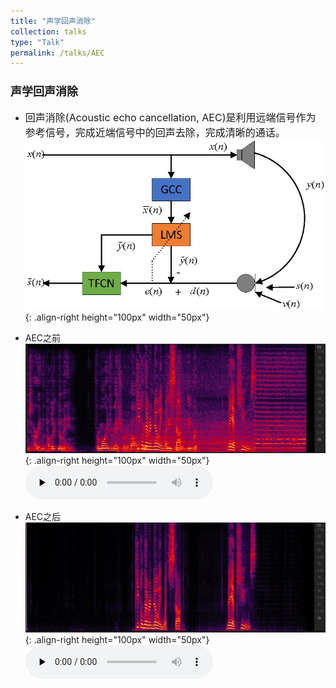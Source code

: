 ```yaml
---
title: "声学回声消除"
collection: talks
type: "Talk"
permalink: /talks/AEC
---
```


### <font size=4> 声学回声消除 </font>
- <font size=3> 回声消除(Acoustic echo cancellation, AEC)是利用远端信号作为参考信号，完成近端信号中的回声去除，完成清晰的通话。</font> ![AEC](/images/aec.jpg){: .align-right height="100px" width="50px"}




- AEC之前
![AEC before](/images/neaecmic.JPG){: .align-right height="100px" width="50px"}
​<audio id="audio" controls="" preload="none">
      <source id="wav" src="../files/neaecmic.wav">
</audio>

- AEC之后
![AEC before](/images/neaecout.JPG){: .align-right height="100px" width="50px"}
​<audio id="audio" controls="" preload="none">
      <source id="wav" src="../files/neaecout.wav">
</audio>

